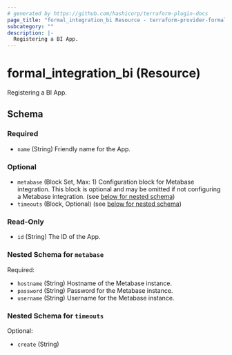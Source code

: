 ```yaml
---
# generated by https://github.com/hashicorp/terraform-plugin-docs
page_title: "formal_integration_bi Resource - terraform-provider-formal"
subcategory: ""
description: |-
  Registering a BI App.
---
```


# formal_integration_bi (Resource)

Registering a BI App.



<!-- schema generated by tfplugindocs -->
## Schema

### Required

- `name` (String) Friendly name for the App.

### Optional

- `metabase` (Block Set, Max: 1) Configuration block for Metabase integration. This block is optional and may be omitted if not configuring a Metabase integration. (see [below for nested schema](#nestedblock--metabase))
- `timeouts` (Block, Optional) (see [below for nested schema](#nestedblock--timeouts))

### Read-Only

- `id` (String) The ID of the App.

<a id="nestedblock--metabase"></a>
### Nested Schema for `metabase`

Required:

- `hostname` (String) Hostname of the Metabase instance.
- `password` (String) Password for the Metabase instance.
- `username` (String) Username for the Metabase instance.


<a id="nestedblock--timeouts"></a>
### Nested Schema for `timeouts`

Optional:

- `create` (String)
